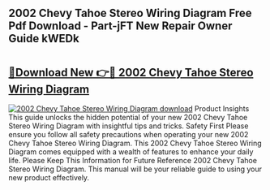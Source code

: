 ## 2002 Chevy Tahoe Stereo Wiring Diagram Free Pdf Download - Part-jFT New Repair Owner Guide kWEDk

# <h2><a href="http://dfmvfu.blite.top/?on=2002+Chevy+Tahoe+Stereo+Wiring+Diagram">🔗Download New 👉🔴 2002 Chevy Tahoe Stereo Wiring Diagram</a></h2>

[![2002 Chevy Tahoe Stereo Wiring Diagram download](https://i.imgur.com/lujVjoI.png)](http://dfmvfu.blite.top/?on=2002+Chevy+Tahoe+Stereo+Wiring+Diagram)
Product Insights This guide unlocks the hidden potential of your new 2002 Chevy Tahoe Stereo Wiring Diagram with insightful tips and tricks. Safety First Please ensure you follow all safety precautions when operating your new 2002 Chevy Tahoe Stereo Wiring Diagram. This 2002 Chevy Tahoe Stereo Wiring Diagram comes equipped with a wealth of features to enhance your daily life. Please Keep This Information for Future Reference 2002 Chevy Tahoe Stereo Wiring Diagram. This manual will be your reliable guide to using your new product effectively.
